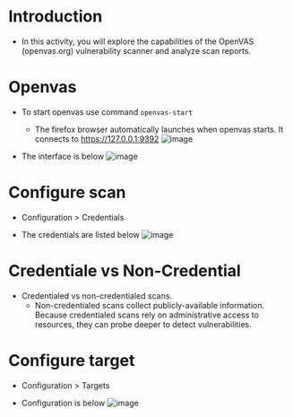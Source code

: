 # Introduction
- In this activity, you will explore the capabilities of the OpenVAS (openvas.org) vulnerability scanner and analyze scan reports.

# Openvas
- To start openvas use command ``openvas-start``
  - The firefox browser automatically launches when openvas starts. It connects to https://127.0.0.1:9392
  ![image](https://user-images.githubusercontent.com/81980702/122591154-2c928080-d028-11eb-9792-6a706b2d694c.png)

- The interface is below 
![image](https://user-images.githubusercontent.com/81980702/122591232-4764f500-d028-11eb-9d0a-b04c41ac8ccf.png)

# Configure scan
- Configuration > Credentials

- The credentials are listed below 
![image](https://user-images.githubusercontent.com/81980702/122591534-b5a9b780-d028-11eb-8a01-91cc5d3a53bd.png)

# Credentiale vs Non-Credential
- Credentialed vs non-credentialed scans.
  - Non-credentialed scans collect publicly-available information. Because credentialed scans rely on administrative access to resources, they can probe deeper to detect vulnerabilities.

# Configure target
- Configuration > Targets

- Configuration is below
![image](https://user-images.githubusercontent.com/81980702/122591922-3e285800-d029-11eb-8ea6-7027e23c4967.png)
